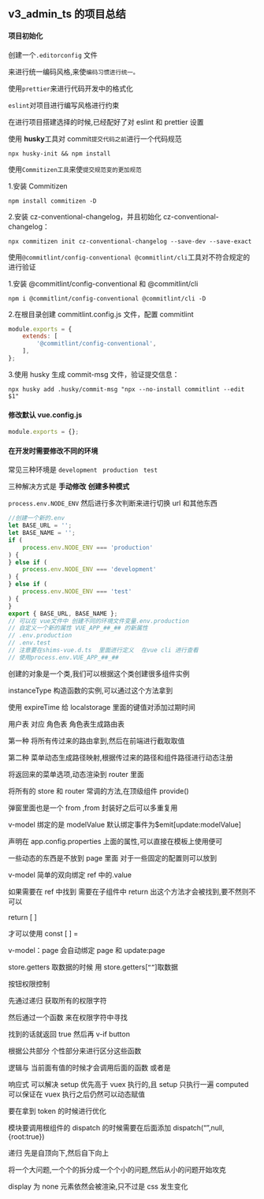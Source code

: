 ## v3_admin_ts 的项目总结

#### 项目初始化

创建一个`.editorconfig` 文件

来进行统一编码风格,来使`编码习惯进行统一。`

使用`prettier`来进行代码开发中的格式化

`eslint`对项目进行编写风格进行约束

在进行项目搭建选择的时候,已经配好了对 eslint 和 prettier 设置

使用 **husky**工具对 commit`提交代码之前`进行一个代码规范

```shell
npx husky-init && npm install
```

使用`Commitizen工具`来使`提交规范变的更加规范`

1.安装 Commitizen

```shell
npm install commitizen -D
```

2.安装 cz-conventional-changelog，并且初始化 cz-conventional-changelog：

```shell
npx commitizen init cz-conventional-changelog --save-dev --save-exact
```

使用`@commitlint/config-conventional @commitlint/cli`工具对不符合规定的进行验证

1.安装 @commitlint/config-conventional 和 @commitlint/cli

```shell
npm i @commitlint/config-conventional @commitlint/cli -D
```

2.在根目录创建 commitlint.config.js 文件，配置 commitlint

```js
module.exports = {
	extends: [
		'@commitlint/config-conventional',
	],
};
```

3.使用 husky 生成 commit-msg 文件，验证提交信息：

```shell
npx husky add .husky/commit-msg "npx --no-install commitlint --edit $1"
```

#### 修改默认 vue.config.js

```js
module.exports = {};
```

#### 在开发时需要修改不同的环境

常见三种环境是 `development` ` production` ` test`

三种解决方式是 **手动修改** **创建多种模式**

`process.env.NODE_ENV` 然后进行多次判断来进行切换 url 和其他东西

```js
//创建一个新的.env
let BASE_URL = '';
let BASE_NAME = '';
if (
	process.env.NODE_ENV === 'production'
) {
} else if (
	process.env.NODE_ENV === 'development'
) {
} else if (
	process.env.NODE_ENV === 'test'
) {
}
export { BASE_URL, BASE_NAME };
// 可以在 vue文件中 创建不同的环境文件变量.env.production
// 自定义一个新的属性 VUE_APP_##_## 的新属性
// .env.production
// .env.test
// 注意要在shims-vue.d.ts  里面进行定义  在vue cli 进行查看
// 使用process.env.VUE_APP_##_##
```

创建的对象是一个类,我们可以根据这个类创建很多组件实例

instanceType 构造函数的实例,可以通过这个方法拿到

使用 expireTime 给 localstorage 里面的键值对添加过期时间

用户表 对应 角色表 角色表生成路由表

第一种 将所有传过来的路由拿到,然后在前端进行截取取值

第二种 菜单动态生成路径映射,根据传过来的路径和组件路径进行动态注册

将返回来的菜单选项,动态渲染到 router 里面

将所有的 store 和 router 常调的方法,在顶级组件 provide()

弹窗里面也是一个 from ,from 封装好之后可以多重复用

v-model 绑定的是 modelValue 默认绑定事件为$emit[update:modelValue]

声明在 app.config.properties 上面的属性,可以直接在模板上使用便可

一些动态的东西是不放到 page 里面 对于一些固定的配置则可以放到

v-model 简单的双向绑定 ref 中的.value

如果需要在 ref 中找到 需要在子组件中 return 出这个方法才会被找到,要不然则不可以

return [ ]

才可以使用 const [ ] =

v-model：page 会自动绑定 page 和 update:page

store.getters 取数据的时候 用 store.getters[`“”`]取数据

按钮权限控制

先通过递归 获取所有的权限字符

然后通过一个函数 来在权限字符中寻找

找到的话就返回 true 然后再 v-if button

根据公共部分 个性部分来进行区分这些函数

逻辑与 当前面有值的时候才会调用后面的函数 或者是

响应式 可以解决 setup 优先高于 vuex 执行的,且 setup 只执行一遍 computed 可以保证在 vuex 执行之后仍然可以动态赋值

要在拿到 token 的时候进行优化

模块要调用根组件的 dispatch 的时候需要在后面添加 dispatch(“”,null,{root:true})

递归 先是自顶向下,然后自下向上

将一个大问题,一个个的拆分成一个个小的问题,然后从小的问题开始攻克

display 为 none 元素依然会被渲染,只不过是 css 发生变化
